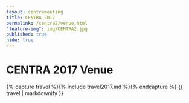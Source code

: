 ```yaml
---
layout: centrameeting
title: CENTRA 2017
permalink: /centra2/venue.html
"feature-img": img/CENTRA2.jpg
published: true
hide: true
---
```


# CENTRA 2017 Venue

{% capture travel %}{% include travel2017.md %}{% endcapture %}
{{ travel | markdownify }}
